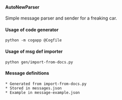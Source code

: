 #### AutoNewParser

Simple message parser and sender for a freaking car.

#### Usage of code generator

    python -m cogapp @Cogfile

#### Usage of msg def importer

    python gen/import-from-docs.py

#### Message definitions

    * Generated from import-from-docs.py
    * Stored in messages.json
    * Example in message-example.json
    

